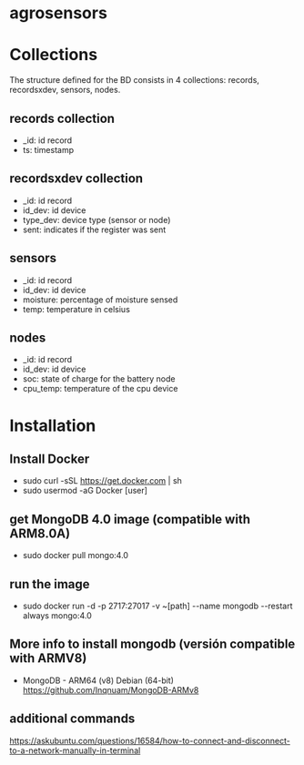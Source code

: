 # agrosensors

# Collections
The structure defined for the BD consists in 4 collections: records, recordsxdev, sensors, nodes.

## records collection
- _id: id record
- ts: timestamp

## recordsxdev collection
- _id: id record
- id_dev: id device
- type_dev: device type (sensor or node)
- sent: indicates if the register was sent

## sensors
- _id: id record
- id_dev: id device
- moisture: percentage of moisture sensed
- temp: temperature in celsius

## nodes
- _id: id record
- id_dev: id device
- soc: state of charge for the battery node
- cpu_temp: temperature of the cpu device

# Installation

## Install Docker
- sudo curl -sSL https://get.docker.com | sh
- sudo usermod -aG Docker [user]

## get MongoDB 4.0 image (compatible with ARM8.0A)
- sudo docker pull mongo:4.0

## run the image
- sudo docker run -d -p 2717:27017 -v ~[path] --name mongodb --restart always mongo:4.0

## More info to install mongodb (versión compatible with ARMV8)
- MongoDB - ARM64 (v8) Debian (64-bit)
https://github.com/Inqnuam/MongoDB-ARMv8


## additional commands
https://askubuntu.com/questions/16584/how-to-connect-and-disconnect-to-a-network-manually-in-terminal